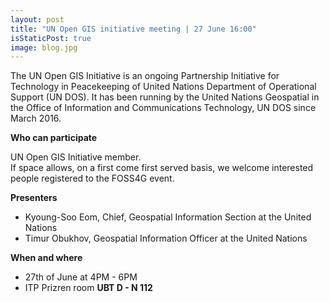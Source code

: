 ```yaml
---
layout: post
title: "UN Open GIS initiative meeting | 27 June 16:00"
isStaticPost: true
image: blog.jpg
---
```


The UN Open GIS Initiative is an ongoing Partnership Initiative for Technology in Peacekeeping of United Nations Department of Operational Support (UN DOS). It has been running by the United Nations Geospatial in the Office of Information and Communications Technology, UN DOS since March 2016.

**Who can participate**

UN Open GIS Initiative member.  
If space allows, on a first come first served basis, we welcome interested people registered to the FOSS4G event.

**Presenters**

- Kyoung-Soo Eom, Chief, Geospatial Information Section at the United Nations
- Timur Obukhov, Geospatial Information Officer at the United Nations

**When and where**

- 27th of June at 4PM - 6PM
- ITP Prizren room **UBT D - N 112**
